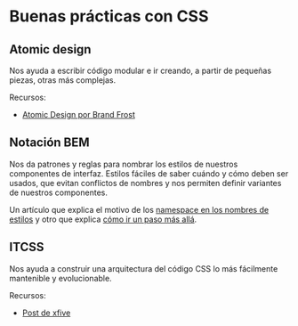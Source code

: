 # Buenas prácticas con CSS

## Atomic design

Nos ayuda a escribir código modular e ir creando, a partir de pequeñas piezas, otras más complejas.

Recursos:
* [Atomic Design por Brand Frost](http://bradfrost.com/blog/post/atomic-web-design/)

## Notación BEM

Nos da patrones y reglas para nombrar los estilos de nuestros componentes de interfaz. Estilos fáciles de saber cuándo y cómo deben ser usados, que evitan conflictos de nombres y nos permiten definir variantes de nuestros componentes. 

Un artículo que explica el motivo de los [namespace en los nombres de estilos](https://csswizardry.com/2015/03/more-transparent-ui-code-with-namespaces/) y otro que explica [cómo ir un paso más allá](https://csswizardry.com/2015/08/bemit-taking-the-bem-naming-convention-a-step-further/).

## ITCSS

Nos ayuda a construir una arquitectura del código CSS lo más fácilmente mantenible y evolucionable. 

Recursos:
* [Post de xfive](https://www.xfive.co/blog/itcss-scalable-maintainable-css-architecture/)